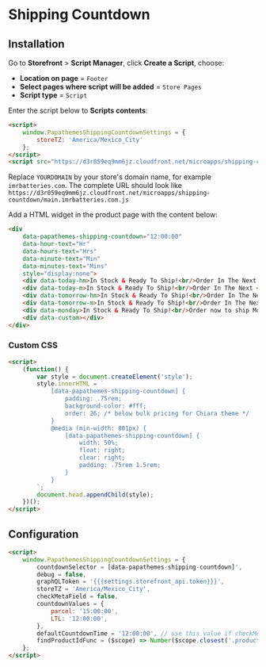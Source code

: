 # Shipping Countdown

## Installation

Go to **Storefront** > **Script Manager**, click **Create a Script**, choose:

- **Location on page** = `Footer`
- **Select pages where script will be added** = `Store Pages`
- **Script type** = `Script`

Enter the script below to **Scripts contents**: 

```html
<script>
    window.PapathemesShippingCountdownSettings = {
        storeTZ: 'America/Mexico_City'
    };
</script>
<script src="https://d3r059eq9mm6jz.cloudfront.net/microapps/shipping-countdown/main.YOURDOMAIN.js" async defer></script>
```

Replace `YOURDOMAIN` by your store's domain name, for example `imrbatteries.com`. The complete URL should look like `https://d3r059eq9mm6jz.cloudfront.net/microapps/shipping-countdown/main.imrbatteries.com.js`


Add a HTML widget in the product page with the content below:

```html
<div
    data-papathemes-shipping-countdown="12:00:00"
    data-hour-text="Hr"
    data-hours-text="Hrs"
    data-minute-text="Min"
    data-minutes-text="Mins"
    style="display:none">
    <div data-today-hm>In Stock & Ready To Ship!<br/>Order In The Next <strong>%HOUR%</strong> and <strong>%MINUTE%</strong> to ship today.</div>
    <div data-today-m>In Stock & Ready To Ship!<br/>Order In The Next <strong>%MINUTE%</strong> to ship today.</div>
    <div data-tomorrow-hm>In Stock & Ready To Ship!<br/>Order In The Next <strong>%HOUR%</strong> and <strong>%MINUTE%</strong> to ship tomorrow.</div>
    <div data-tomorrow-m>In Stock & Ready To Ship!<br/>Order In The Next <strong>%MINUTE%</strong> to ship tomorrow.</div>
    <div data-monday>In Stock & Ready To Ship!<br/>Order now to ship Monday.</div>
    <div data-custom></div>
</div>
```

### Custom CSS

```html
<script>
    (function() {
        var style = document.createElement('style');
        style.innerHTML = `
            [data-papathemes-shipping-countdown] {
                padding: .75rem;
                background-color: #fff;
                order: 26; /* below bulk pricing for Chiara theme */
            }
            @media (min-width: 801px) {
                [data-papathemes-shipping-countdown] {
                    width: 50%;
                    float: right;
                    clear: right;
                    padding: .75rem 1.5rem;
                }
            }
        `;
        document.head.appendChild(style);
    })();
</script>
```

## Configuration

```html
<script>
    window.PapathemesShippingCountdownSettings = {
        countdownSelector = [data-papathemes-shipping-countdown]',
        debug = false,
        graphQLToken = '{{{settings.storefront_api.token}}}',
        storeTZ = 'America/Mexico_City',
        checkMetaField = false,
        countdownValues = {
            parcel: '15:00:00',
            LTL: '12:00:00',
        },
        defaultCountdownTime = '12:00:00', // use this value if checkMetafield = false or data-papathemes-shipping-countdown = empty
        findProductIdFunc = ($scope) => Number($scope.closest('.productView').find('form[data-cart-item-add] input[name="product_id"]').val()),
    };
</script>
```



